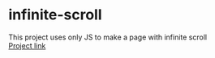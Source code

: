 # infinite-scroll
This project uses only JS to make a page with infinite scroll\
[Project link](https://lucaslima7027.github.io/infinite-scroll/)
